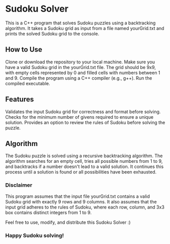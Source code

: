 # Sudoku Solver
This is a C++ program that solves Sudoku puzzles using a backtracking algorithm. It takes a Sudoku grid as input from a file named yourGrid.txt and prints the solved Sudoku grid to the console.

## How to Use
Clone or download the repository to your local machine.
Make sure you have a valid Sudoku grid in the yourGrid.txt file. The grid should be 9x9, with empty cells represented by 0 and filled cells with numbers between 1 and 9.
Compile the program using a C++ compiler (e.g., g++).
Run the compiled executable.

## Features
Validates the input Sudoku grid for correctness and format before solving.
Checks for the minimum number of givens required to ensure a unique solution.
Provides an option to review the rules of Sudoku before solving the puzzle.

## Algorithm
The Sudoku puzzle is solved using a recursive backtracking algorithm. The algorithm searches for an empty cell, tries all possible numbers from 1 to 9, and backtracks if a number doesn't lead to a valid solution. It continues this process until a solution is found or all possibilities have been exhausted.

### Disclaimer
This program assumes that the input file yourGrid.txt contains a valid Sudoku grid with exactly 9 rows and 9 columns. It also assumes that the input grid adheres to the rules of Sudoku, where each row, column, and 3x3 box contains distinct integers from 1 to 9.

Feel free to use, modify, and distribute this Sudoku Solver :)

### Happy Sudoku solving!
